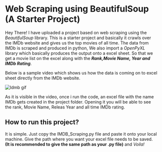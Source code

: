 # Web Scraping using BeautifulSoup (A Starter Project)
Hey There! I have uploaded a project based on web scraping using the _BeautifulSoup_ library. This is a starter project and basically it crawls over the IMDb website
and gives us the top movies of all time. The data from IMDb is scraped and produced in python, We also import a _OpenPyXL_ library which basically produces the output onto a excel sheet. So that we get a movie list on the excel along with the ***Rank,Movie Name, Year and IMDb Rating***.









Below is a sample video which shows us how the data is coming on to excel sheet directly from the IMDb website.


![Idmb gif](https://user-images.githubusercontent.com/115102401/234079585-f1375c38-67af-417a-bc84-83b7e7b25280.gif)




As it is visible in the video, once i run the code, an excel file with the name IMDb gets created in the project folder. Opening it you will be able to see the rank, Movie Name, Releas Year and all time IMDb rating.

## How to run this project?
It is simple. Just copy the IMDB_Scraping.py file and paste it onto your local machine. Give the path where you want your excel file needs to be saved. 
**(It is recommended to give the same path as your .py file)** and _Voila!_ 
